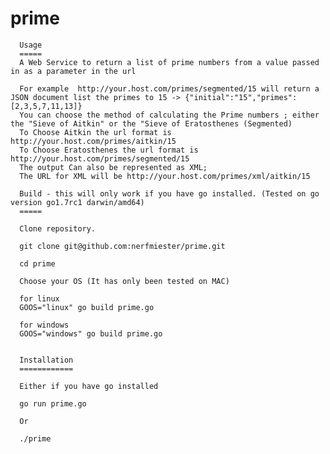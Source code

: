 # prime

      Usage
      =====
      A Web Service to return a list of prime numbers from a value passed in as a parameter in the url

      For example  http://your.host.com/primes/segmented/15 will return a JSON document list the primes to 15 -> {"initial":"15","primes":[2,3,5,7,11,13]}
      You can choose the method of calculating the Prime numbers ; either the "Sieve of Aitkin" or the "Sieve of Eratosthenes (Segmented)
      To Choose Aitkin the url format is http://your.host.com/primes/aitkin/15
      To Choose Eratosthenes the url format is http://your.host.com/primes/segmented/15
      The output Can also be represented as XML;
      The URL for XML will be http://your.host.com/primes/xml/aitkin/15

      Build - this will only work if you have go installed. (Tested on go version go1.7rc1 darwin/amd64)
      =====

      Clone repository.

      git clone git@github.com:nerfmiester/prime.git

      cd prime

      Choose your OS (It has only been tested on MAC)

      for linux
      GOOS="linux" go build prime.go

      for windows
      GOOS="windows" go build prime.go


      Installation
      ============

      Either if you have go installed

      go run prime.go

      Or

      ./prime
